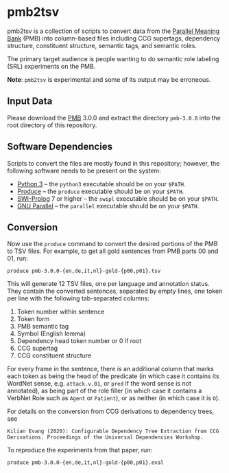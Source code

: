 pmb2tsv
=======

pmb2tsv is a collection of scripts to convert data from the [Parallel Meaning
Bank](https://pmb.let.rug.nl) (PMB) into column-based files including CCG
supertags, dependency structure, constituent structure, semantic tags, and
semantic roles.

The primary target audience is people wanting to do semantic role labeling
(SRL) experiments on the PMB.

**Note**: `pmb2tsv` is experimental and some of its output may be erroneous.

Input Data
----------

Please download the [PMB](https://pmb.let.rug.nl) 3.0.0 and extract the
directory `pmb-3.0.0` into the root directory of this repository.

Software Dependencies
---------------------

Scripts to convert the files are mostly found in this repository; however, the
following software needs to be present on the system:

* [Python 3](https://www.python.org) – the `python3` executable should be on
  your `$PATH`.
* [Produce](https://github.com/texttheater/produce) – the `produce` executable
  should be on your `$PATH`.
* [SWI-Prolog](https://www.swi-prolog.org) 7 or higher – the `swipl` executable
  should be on your `$PATH`.
* [GNU Parallel](https://www.gnu.org/software/parallel/) – the `parallel`
  executable should be on your `$PATH`.

Conversion
----------

Now use the `produce` command to convert the desired portions of the PMB to TSV
files. For example, to get all gold sentences from PMB parts 00 and 01, run:

    produce pmb-3.0.0-{en,de,it,nl}-gold-{p00,p01}.tsv

This will generate 12 TSV files, one per language and annotation status. They
contain the converted sentences, separated by empty lines, one token per line
with the following tab-separated columns:

1. Token number within sentence
2. Token form
3. PMB semantic tag
4. Symbol (English lemma)
5. Dependency head token number or 0 if root
6. CCG supertag
7. CCG constituent structure

For every frame in the sentence, there is an additional column that marks each
token as being the head of the predicate (in which case it contains its WordNet
sense, e.g. `attack.v.01`, or `pred` if the word sense is not annotated), as
being part of the role filler (in which case it contains a VerbNet Role such as
`Agent` or `Patient`), or as neither (in which case it is `O`).

For details on the conversion from CCG derivations to dependency trees, see

    Kilian Evang (2020): Configurable Dependency Tree Extraction from CCG
    Derivations. Proceedings of the Universal Dependencies Workshop.

To reproduce the experiments from that paper, run:

    produce pmb-3.0.0-{en,de,it,nl}-gold-{p00,p01}.eval
